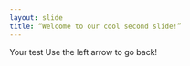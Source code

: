 ```yaml
---
layout: slide
title: “Welcome to our cool second slide!”
---
```

Your test
Use the left arrow to go back!
